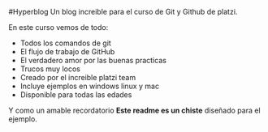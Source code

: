 #Hyperblog
Un blog increible para el curso de Git y Github de platzi.

En este curso vemos de todo:
- Todos los comandos de git
- El flujo de trabajo de GitHub
- El verdadero amor por las buenas practicas
- Trucos muy locos
- Creado por el increible platzi team 
- Incluye ejemplos en windows linux y mac
- Disponible para todas las edades

Y como un amable recordatorio **Este readme es un chiste** diseñado para el ejemplo.